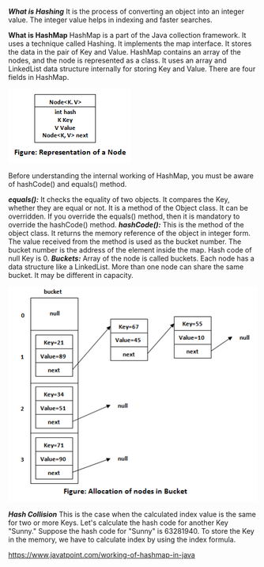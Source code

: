 **_What is Hashing_**
It is the process of converting an object into an integer value. The integer value helps in indexing and faster searches.

**What is HashMap**
HashMap is a part of the Java collection framework. It uses a technique called Hashing. It implements the map interface. It stores the data in the pair of Key and Value. HashMap contains an array of the nodes, and the node is represented as a class. It uses an array and LinkedList data structure internally for storing Key and Value. There are four fields in HashMap.

![Node](../../Screenshots/working-of-hashmap-in-java.png)

Before understanding the internal working of HashMap, you must be aware of hashCode() and equals() method.

**_equals():_** It checks the equality of two objects. It compares the Key, whether they are equal or not. It is a method of the Object class. It can be overridden. If you override the equals() method, then it is mandatory to override the hashCode() method.
**_hashCode():_** This is the method of the object class. It returns the memory reference of the object in integer form. The value received from the method is used as the bucket number. The bucket number is the address of the element inside the map. Hash code of null Key is 0.
**_Buckets:_** Array of the node is called buckets. Each node has a data structure like a LinkedList. More than one node can share the same bucket. It may be different in capacity.

![Node](../../Screenshots/working-of-hashmap-in-java2.png)

**_Hash Collision_**
This is the case when the calculated index value is the same for two or more Keys. Let's calculate the hash code for another Key "Sunny." Suppose the hash code for "Sunny" is 63281940. To store the Key in the memory, we have to calculate index by using the index formula.

https://www.javatpoint.com/working-of-hashmap-in-java
